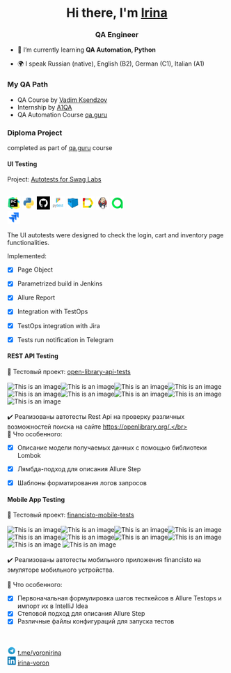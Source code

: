 <h1 align="center">Hi there, I'm <a href="https://drive.google.com/file/d/1Oe8CTbilXPQkrFrs7kJYXh7I4mQ6uMo2/view?usp=sharing" target="_blank">Irina</a> </h1>
<h3 align="center">QA Engineer</h3>

- 🌱 I’m currently learning **QA Automation, Python**

- 🌍 I speak Russian (native), English (B2), German (C1), Italian (A1)


### My QA Path
- QA Course by <a target="_blank" href="https://ksendzov.com/">Vadim Ksendzov</a>
- Internship by <a target="_blank" href="https://www.a1qa.com/">A1QA</a>
- QA Automation Course <a target="_blank" href="https://qa.guru">qa.guru</a>



### Diploma Project
completed as part of <a target="_blank" href="https://qa.guru">qa.guru</a> course
#### UI Testing
Project: <a target="_blank" href="https://github.com/irinavoron/qu.guru_diploma_swagLabs_ui">Autotests for Swag Labs</a></br></br>

<a href="https://www.jetbrains.com/pycharm/"><img src="images/icons/pycharm.svg" width="30" height="30"  alt="PyCharm"/></a>
<a href="https://www.python.com/"><img src="images/icons/python.svg" width="30" height="30"  alt="Python"/></a>
<a href="https://github.com/"><img src="images/icons/github-2.svg" width="30" height="30"  alt="GitHub"/></a>
<a href="https://docs.pytest.org/"><img src="images/icons/pytest.svg" width="30" height="30"  alt="Pytest 5"/></a>
<a href="https://aerokube.com/selenoid/"><img src="images/icons/selenoid.svg" width="30" height="30"  alt="Selenoid"/></a>
<a href="https://github.com/allure-framework/allure2"><img src="images/icons/allure.svg" width="30" height="30"  alt="Allure"/></a>
<a href="https://www.jenkins.io/"><img src="images/icons/jenkins.svg" width="30" height="30"  alt="Jenkins"/></a>
<a href="https://qameta.io/"><img src="images/icons/allure_TO.svg" width="30" height="30"  alt="Allure TestOps"/></a>  
<a href="https://www.atlassian.com/ru/software/jira/"><img src="images/icons/jira.svg" width="30" height="30"  alt="Jira"/></a>

The UI autotests were designed to check the login, cart and inventory page functionalities.  

Implemented:

- [x] Page Object
- [x] Parametrized build in Jenkins
- [x] Allure Report
- [x] Integration with TestOps
- [x] TestOps integration with Jira
- [x] Tests run notification in Telegram


#### REST API Testing
:link: Тестовый проект: <a target="_blank" href="https://github.com/ElenaSkorobodilova/open-library-api-tests">open-library-api-tests</a></br></br>
![This is an image](/icons/Java.png)![This is an image](/icons/Gradle.png)![This is an image](/icons/Rest-Assured.png)![This is an image](/icons/Intelij_IDEA.png)![This is an image](/icons/JUnit5.png)![This is an image](/icons/Jenkins.png)![This is an image](/icons/Allure_Report.png)![This is an image](/icons/AllureTestOps.png)![This is an image](/icons/Telegram.png)</br></br>
:heavy_check_mark: Реализованы автотесты Rest Api на проверку различных возможностей поиска на сайте https://openlibrary.org/.</br></br>
:triangular_flag_on_post: Что особенного:

- [x] Описание модели получаемых данных с помощью библиотеки Lombok
- [x] Лямбда-подход для описания Allure Step
- [x] Шаблоны форматирования логов запросов


#### Mobile App Testing
:link: Тестовый проект: <a target="_blank" href="https://github.com/ElenaSkorobodilova/financisto-mobile-tests">financisto-mobile-tests</a></br></br>
![This is an image](/icons/Java.png)![This is an image](/icons/Gradle.png)![This is an image](/icons/Intelij_IDEA.png)![This is an image](/icons/Selenide.png)![This is an image](/icons/Selenoid.png)![This is an image](/icons/JUnit5.png)![This is an image](/icons/Allure_Report.png)![This is an image](/icons/AllureTestOps.png)![This is an image](/icons/appium.png) ![This is an image](/icons/androidstudio.png)</br></br>
:heavy_check_mark: Реализованы автотесты мобильного приложения financisto на эмуляторе мобильного устройства.</br></br>
:triangular_flag_on_post: Что особенного:

- [x] Первоначальная формулировка шагов тесткейсов в Allure Testops и импорт их в IntelliJ Idea
- [x] Степовой подход для описания Allure Step
- [x] Различные файлы конфигураций для запуска тестов

</br></br>
<img src="images/icons/telegram.svg" width="20" height="20"/> <a target="_blank" href="https://t.me/voronirina">t.me/voronirina</a>  
<img src="images/icons/linkedin.svg" width="20" height="20"/> <a target="_blank" href="https://www.linkedin.com/in/irina-voron">irina-voron</a>



